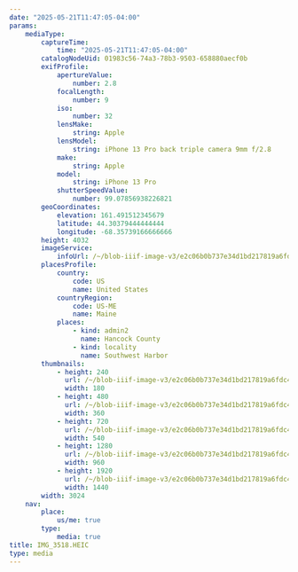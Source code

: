 ```yaml
---
date: "2025-05-21T11:47:05-04:00"
params:
    mediaType:
        captureTime:
            time: "2025-05-21T11:47:05-04:00"
        catalogNodeUid: 01983c56-74a3-78b3-9503-658880aecf0b
        exifProfile:
            apertureValue:
                number: 2.8
            focalLength:
                number: 9
            iso:
                number: 32
            lensMake:
                string: Apple
            lensModel:
                string: iPhone 13 Pro back triple camera 9mm f/2.8
            make:
                string: Apple
            model:
                string: iPhone 13 Pro
            shutterSpeedValue:
                number: 99.07856938226821
        geoCoordinates:
            elevation: 161.491512345679
            latitude: 44.30379444444444
            longitude: -68.35739166666666
        height: 4032
        imageService:
            infoUrl: /~/blob-iiif-image-v3/e2c06b0b737e34d1bd217819a6fdc4187825ed091a051a44a1226cc10418119e/info.json
        placesProfile:
            country:
                code: US
                name: United States
            countryRegion:
                code: US-ME
                name: Maine
            places:
                - kind: admin2
                  name: Hancock County
                - kind: locality
                  name: Southwest Harbor
        thumbnails:
            - height: 240
              url: /~/blob-iiif-image-v3/e2c06b0b737e34d1bd217819a6fdc4187825ed091a051a44a1226cc10418119e/full/180%2C240/0/default.jpg
              width: 180
            - height: 480
              url: /~/blob-iiif-image-v3/e2c06b0b737e34d1bd217819a6fdc4187825ed091a051a44a1226cc10418119e/full/360%2C480/0/default.jpg
              width: 360
            - height: 720
              url: /~/blob-iiif-image-v3/e2c06b0b737e34d1bd217819a6fdc4187825ed091a051a44a1226cc10418119e/full/540%2C720/0/default.jpg
              width: 540
            - height: 1280
              url: /~/blob-iiif-image-v3/e2c06b0b737e34d1bd217819a6fdc4187825ed091a051a44a1226cc10418119e/full/960%2C1280/0/default.jpg
              width: 960
            - height: 1920
              url: /~/blob-iiif-image-v3/e2c06b0b737e34d1bd217819a6fdc4187825ed091a051a44a1226cc10418119e/full/1440%2C1920/0/default.jpg
              width: 1440
        width: 3024
    nav:
        place:
            us/me: true
        type:
            media: true
title: IMG_3518.HEIC
type: media
---
```

